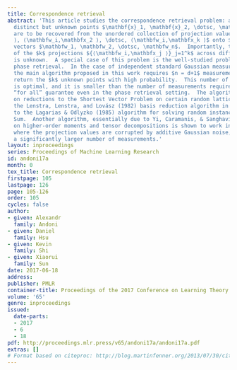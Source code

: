 ```yaml
---
title: Correspondence retrieval
abstract: 'This article studies the correspondence retrieval problem: a set of $k$
  distinct but unknown points $\mathbf{x}_1, \mathbf{x}_2, \dotsc, \mathbf{x}_k ∈\mathbbR^d$
  are to be recovered from the unordered collection of projection values $⟨\mathbfw_i,\mathbfx_1
  ⟩, ⟨\mathbfw_i,\mathbfx_2 ⟩, \dotsc, ⟨\mathbfw_i,\mathbfx_k ⟩$ onto $n$ known measurement
  vectors $\mathbfw_1, \mathbfw_2, \dotsc, \mathbfw_n$.  Importantly, the correspondence
  of the $k$ projections ${⟨\mathbfw_i,\mathbfx_j ⟩}_j=1^k$ across different measurements
  is unknown.  A special case of this problem is the well-studied problem of (real-valued)
  phase retrieval.  In the case of independent standard Gaussian measurement vectors,
  the main algorithm proposed in this work requires $n = d+1$ measurements to correctly
  return the $k$ unknown points with high probability.  This number of measurements
  is optimal, and it is smaller than the number of measurements required for a stronger
  “for all” guarantee even in the phase retrieval setting.  The algorithm is based
  on reductions to the Shortest Vector Problem on certain random lattices, and employs
  the Lenstra, Lenstra, and Lovász (1982) basis reduction algorithm in a manner similar
  to the Lagarias & Odlyzko (1985) algorithm for solving random instances of Subset
  Sum.  Another algorithm, essentially due to Yi, Caramanis, & Sanghavi (2016), based
  on higher-order moments and tensor decompositions is shown to work in a setting
  where the projection values are corrupted by additive Gaussian noise, but it requires
  a significantly larger number of measurements.'
layout: inproceedings
series: Proceedings of Machine Learning Research
id: andoni17a
month: 0
tex_title: Correspondence retrieval
firstpage: 105
lastpage: 126
page: 105-126
order: 105
cycles: false
author:
- given: Alexandr
  family: Andoni
- given: Daniel
  family: Hsu
- given: Kevin
  family: Shi
- given: Xiaorui
  family: Sun
date: 2017-06-18
address: 
publisher: PMLR
container-title: Proceedings of the 2017 Conference on Learning Theory
volume: '65'
genre: inproceedings
issued:
  date-parts:
  - 2017
  - 6
  - 18
pdf: http://proceedings.mlr.press/v65/andoni17a/andoni17a.pdf
extras: []
# Format based on citeproc: http://blog.martinfenner.org/2013/07/30/citeproc-yaml-for-bibliographies/
---
```

